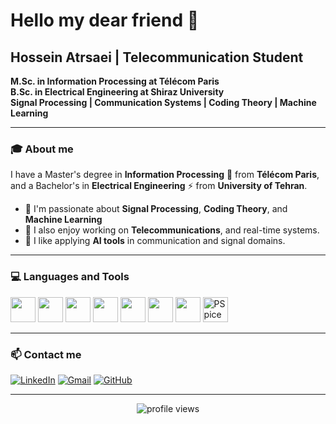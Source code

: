 # Hello my dear friend 👋

## Hossein Atrsaei | Telecommunication Student  
**M.Sc. in Information Processing at Télécom Paris**  
**B.Sc. in Electrical Engineering at Shiraz University**  
**Signal Processing | Communication Systems | Coding Theory | Machine Learning**

---

### 🎓 About me
I have a Master's degree in **Information Processing** 📡 from **Télécom Paris**, and a Bachelor's in **Electrical Engineering** ⚡ from **University of Tehran**.

- 🎯 I'm passionate about **Signal Processing**, **Coding Theory**, and **Machine Learning**
- 📶 I also enjoy working on **Telecommunications**, and real-time systems.
- 🤖 I like applying **AI tools** in communication and signal domains.

---

### 💻 Languages and Tools
<p>
<img src="https://cdn.jsdelivr.net/gh/devicons/devicon/icons/python/python-original.svg" width="40"/>
<img src="https://cdn.jsdelivr.net/gh/devicons/devicon/icons/c/c-original.svg" width="40"/>
<img src="https://cdn.jsdelivr.net/gh/devicons/devicon/icons/matlab/matlab-original.svg" width="40"/>
<img src="https://cdn.jsdelivr.net/gh/devicons/devicon/icons/linux/linux-original.svg" width="40"/>
<img src="https://cdn.jsdelivr.net/gh/devicons/devicon/icons/latex/latex-original.svg" width="40"/>
<img src="https://cdn.jsdelivr.net/gh/devicons/devicon/icons/git/git-original.svg" width="40"/>
<img src="https://cdn.jsdelivr.net/gh/devicons/devicon/icons/photoshop/photoshop-line.svg" width="40"/>
<img src="https://img.icons8.com/external-flat-juicy-fish/60/000000/external-chip-cyber-security-flat-flat-juicy-fish.png" width="40" title="PSpice"/>
</p>

---

### 📫 Contact me

[![LinkedIn](https://img.shields.io/badge/LinkedIn-blue?logo=linkedin)](https://www.linkedin.com/in/hossein-atrsaei-9bb3a8284/)
[![Gmail](https://img.shields.io/badge/Gmail-red?logo=gmail)](mailto:hatrsaei@gmail.com)
[![GitHub](https://img.shields.io/badge/GitHub-black?logo=github)](https://github.com/HosseinAtrsaei)

---

<p align="center">
  <img src="https://komarev.com/ghpvc/?username=HosseinAtrsaei&style=flat-square" alt="profile views"/>
</p>
